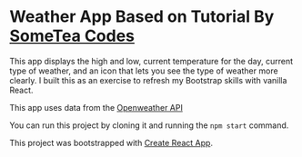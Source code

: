 # Weather App Based on Tutorial By [SomeTea Codes](https://www.youtube.com/watch?v=QDdn3yrsyCQ)

This app displays the high and low, current temperature for the day, current type of weather, and an icon that lets you see the type of weather more clearly. I built this as an exercise to refresh my Bootstrap skills with vanilla React.

This app uses data from the [Openweather API](https://openweathermap.org/api)

You can run this project by cloning it and running the `npm start` command.

This project was bootstrapped with [Create React App](https://github.com/facebook/create-react-app).
